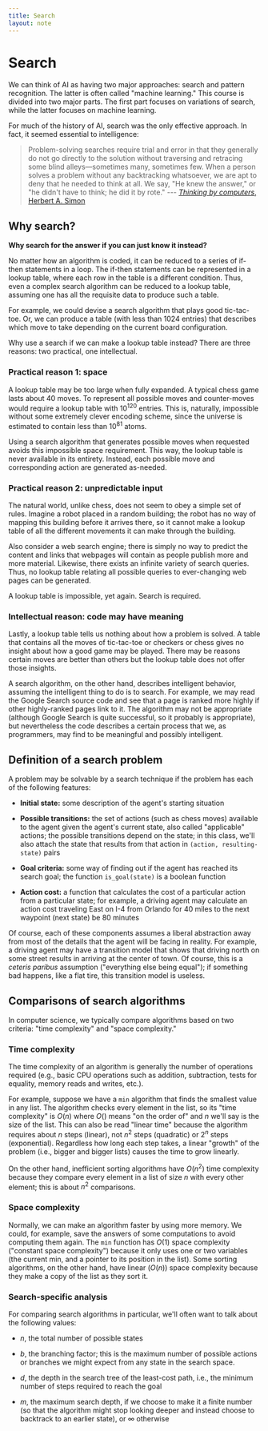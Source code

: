 ```yaml
---
title: Search
layout: note
---
```


# Search

We can think of AI as having two major approaches: search and pattern recognition. The latter is often called "machine learning." This course is divided into two major parts. The first part focuses on variations of search, while the latter focuses on machine learning.

For much of the history of AI, search was the only effective approach. In fact, it seemed essential to intelligence:

> Problem-solving searches require trial and error in that they
> generally do not go directly to the solution without traversing and
> retracing some blind alleys&#x2014;sometimes many, sometimes few. When a
> person solves a problem without any backtracking whatsoever, we are
> apt to deny that he needed to think at all. We say, "He knew the
> answer," or "he didn't have to think; he did it by rote."
> --- [*Thinking by computers*, Herbert A. Simon](http://digitalcollections.library.cmu.edu/portal/main.jsp?flag=browse&smd=1&awdid=1)

## Why search?

**Why search for the answer if you can just know it instead?**

No matter how an algorithm is coded, it can be reduced to a series of
if-then statements in a loop. The if-then statements can be
represented in a lookup table, where each row in the table is a
different condition. Thus, even a complex search algorithm can be
reduced to a lookup table, assuming one has all the requisite data to
produce such a table.

For example, we could devise a search algorithm that plays good
tic-tac-toe. Or, we can produce a table (with less than 1024 entries)
that describes which move to take depending on the current board
configuration.

Why use a search if we can make a lookup table instead? There are
three reasons: two practical, one intellectual.

### Practical reason 1: space

A lookup table may be too large when fully expanded. A typical chess
game lasts about 40 moves. To represent all possible moves and
counter-moves would require a lookup table with 10<sup>120</sup> entries. This
is, naturally, impossible without some extremely clever encoding
scheme, since the universe is estimated to contain less than 10<sup>81</sup>
atoms.

Using a search algorithm that generates possible moves when requested
avoids this impossible space requirement. This way, the lookup table
is never available in its entirety. Instead, each possible move and
corresponding action are generated as-needed.

### Practical reason 2: unpredictable input

The natural world, unlike chess, does not seem to obey a simple set of
rules. Imagine a robot placed in a random building; the robot has no
way of mapping this building before it arrives there, so it cannot
make a lookup table of all the different movements it can make through
the building.

Also consider a web search engine; there is simply no way to predict
the content and links that webpages will contain as people publish
more and more material. Likewise, there exists an infinite variety of
search queries. Thus, no lookup table relating all possible queries to
ever-changing web pages can be generated.

A lookup table is impossible, yet again. Search is required.

### Intellectual reason: code may have meaning

Lastly, a lookup table tells us nothing about how a problem is
solved. A table that contains all the moves of tic-tac-toe or checkers
or chess gives no insight about how a good game may be played. There
may be reasons certain moves are better than others but the lookup
table does not offer those insights.

A search algorithm, on the other hand, describes intelligent behavior,
assuming the intelligent thing to do is to search. For example, we may
read the Google Search source code and see that a page is ranked more
highly if other highly-ranked pages link to it. The algorithm may not
be appropriate (although Google Search is quite successful, so it
probably is appropriate), but nevertheless the code describes a
certain process that we, as programmers, may find to be meaningful and
possibly intelligent.

## Definition of a search problem

A problem may be solvable by a search technique if the problem has
each of the following features:

- **Initial state:** some description of the agent's starting situation

- **Possible transitions:** the set of actions (such as chess moves) available
  to the agent given the agent's current state, also called "applicable"
actions; the possible transitions depend on the state; in this class, we'll also
attach the state that results from that action in `(action,
resulting-state)` pairs

- **Goal criteria:** some way of finding out if the agent has reached its
  search goal; the function `is_goal(state)` is a boolean function

- **Action cost:** a function that calculates the cost of a particular action
  from a particular state; for example, a driving agent may calculate an action
cost traveling East on I-4 from Orlando for 40 miles to the next waypoint (next
state) be 80 minutes

Of course, each of these components assumes a liberal abstraction away
from most of the details that the agent will be facing in reality. For
example, a driving agent may have a transition model that shows that
driving north on some street results in arriving at the center of
town. Of course, this is a *ceteris paribus* assumption ("everything
else being equal"); if something bad happens, like a flat tire, this
transition model is useless.

## Comparisons of search algorithms

In computer science, we typically compare algorithms based on two
criteria: "time complexity" and "space complexity."

### Time complexity

The time complexity of an algorithm is generally the number of
operations required (e.g., basic CPU operations such as addition,
subtraction, tests for equality, memory reads and writes, etc.).

For example, suppose we have a `min` algorithm that finds the smallest
value in any list. The algorithm checks every element in the list, so
its "time complexity" is $O(n)$ where $O()$ means "on the order of"
and $n$ we'll say is the size of the list. This can also be read
"linear time" because the algorithm requires about $n$ steps (linear),
not $n^2$ steps (quadratic) or $2^n$ steps (exponential). Regardless
how long each step takes, a linear "growth" of the problem (i.e.,
bigger and bigger lists) causes the time to grow linearly.

On the other hand, inefficient sorting algorithms have $O(n^2)$ time
complexity because they compare every element in a list of size $n$
with every other element; this is about $n^2$ comparisons.

### Space complexity

Normally, we can make an algorithm faster by using more memory. We
could, for example, save the answers of some computations to avoid
computing them again. The `min` function has $O(1)$ space complexity
("constant space complexity") because it only uses one or two
variables (the current min, and a pointer to its position in the
list). Some sorting algorithms, on the other hand, have linear
($O(n)$) space complexity because they make a copy of the list as they
sort it.

### Search-specific analysis

For comparing search algorithms in particular, we'll often want to
talk about the following values:

-   $n$, the total number of possible states

-   $b$, the branching factor; this is the maximum number of possible
    actions or branches we might expect from any state in the search
    space.

-   $d$, the depth in the search tree of the least-cost path, i.e., the
    minimum number of steps required to reach the goal

-   $m$, the maximum search depth, if we choose to make it a finite
    number (so that the algorithm might stop looking deeper and instead
    choose to backtrack to an earlier state), or $\infty$ otherwise
